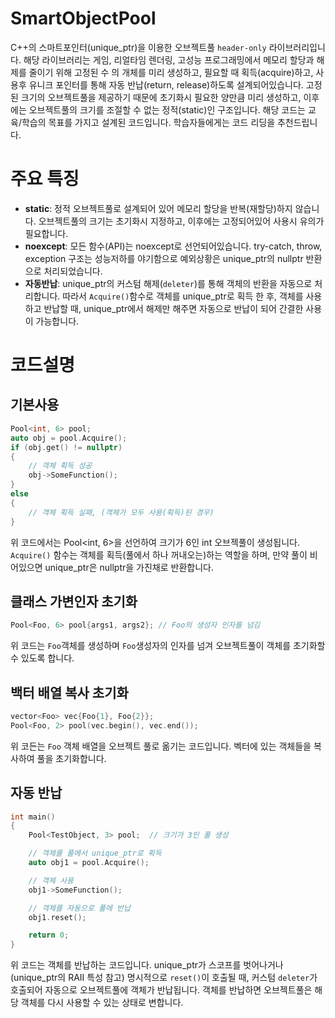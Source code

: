 # SmartObjectPool

C++의 스마트포인터(unique_ptr)을 이용한 오브젝트풀 ```header-only``` 라이브러리입니다. 해당 라이브러리는 게임, 리얼타임 렌더링, 고성능 프로그래밍에서 메모리 할당과 해제를 줄이기 위해 고정된 수 의 개체를 미리 생성하고, 필요할 때 획득(acquire)하고, 사용후 유니크 포인터를 통해 자동 반납(return, release)하도록 설계되어있습니다. 고정된 크기의 오브젝트풀을 제공하기 때문에 초기화시 필요한 양만큼 미리 생성하고, 이후에는 오브젝트풀의 크기를 조절할 수 없는 정적(static)인 구조입니다. 해당 코드는 교육/학습의 목표를 가지고 설계된 코드입니다. 학습자들에게는 코드 리딩을 추천드립니다. 

# 주요 특징
- **static**: 정적 오브젝트풀로 설계되어 있어 메모리 할당을 반복(재할당)하지 않습니다. 오브젝트풀의 크기는 초기화시 지정하고, 이후에는 고정되어있어 사용시 유의가 필요합니다.
- **noexcept**: 모든 함수(API)는 noexcept로 선언되어있습니다. try-catch, throw, exception 구조는 성능저하를 야기함으로 예외상황은 unique_ptr의 nullptr 반환으로 처리되었습니다.
- **자동반납**: unique_ptr의 커스텀 해제(```deleter```)를 통해 객체의 반환을 자동으로 처리합니다. 따라서 ```Acquire()```함수로 객체를 unique_ptr로 획득 한 후, 객체를 사용하고 반납할 때, unique_ptr에서 해제만 해주면 자동으로 반납이 되어 간결한 사용이 가능합니다.

# 코드설명

## 기본사용
```cpp
Pool<int, 6> pool;
auto obj = pool.Acquire();
if (obj.get() != nullptr)
{
    // 객체 획득 성공
    obj->SomeFunction();
}
else
{
    // 객체 획득 실패, (객체가 모두 사용(획득)된 경우)
}

```
위 코드에서는 Pool<int, 6>을 선언하여 크기가 6인 int 오브젝풀이 생성됩니다. ```Acquire()``` 함수는 객체를 획득(풀에서 하나 꺼내오는)하는 역할을 하며, 만약 풀이 비어있으면 unique_ptr은 nullptr을 가진채로 반환합니다.

## 클래스 가변인자 초기화
```cpp
Pool<Foo, 6> pool{args1, args2}; // Foo의 생성자 인자를 넘김
```
위 코드는 ```Foo```객체를 생성하며 ```Foo```생성자의 인자를 넘겨 오브젝트풀이 객체를 초기화할 수 있도록 합니다.

## 백터 배열 복사 초기화
```cpp
vector<Foo> vec{Foo{1}, Foo{2}};
Pool<Foo, 2> pool(vec.begin(), vec.end());
```
위 코든는 ```Foo``` 객체 배열을 오브젝트 풀로 옮기는 코드입니다. 벡터에 있는 객체들을 복사하여 풀을 초기화합니다.

## 자동 반납
```cpp
int main()
{
    Pool<TestObject, 3> pool;  // 크기가 3인 풀 생성

    // 객체를 풀에서 unique_ptr로 획득
    auto obj1 = pool.Acquire();

    // 객체 사용
    obj1->SomeFunction();

    // 객체를 자동으로 풀에 반납
    obj1.reset();

    return 0;
}
```
위 코드는 객체를 반납하는 코드입니다. unique_ptr가 스코프를 벗어나거나(unique_ptr의 RAII 특성 참고) 명시적으로 ```reset()```이 호출될 때, 커스텀 ```deleter```가 호출되어 자동으로 오브젝트풀에 객체가 반납됩니다.
객체를 반납하면 오브젝트풀은 해당 객체를 다시 사용할 수 있는 상태로 변합니다.
